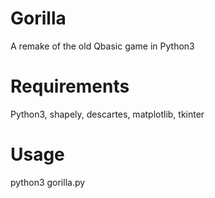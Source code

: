 # Gorilla

A remake of the old Qbasic game in Python3

# Requirements

Python3, shapely, descartes, matplotlib, tkinter

# Usage

python3 gorilla.py